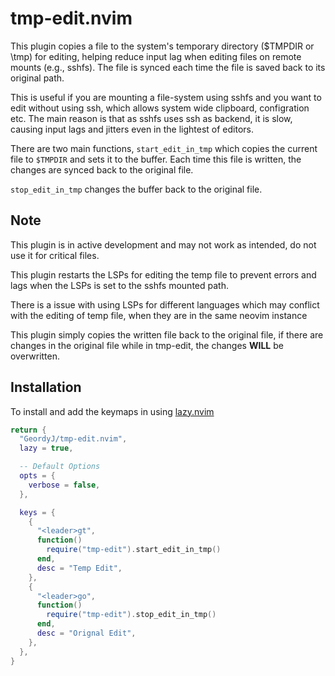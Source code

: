 # tmp-edit.nvim

This plugin copies a file to the system's temporary directory ($TMPDIR or \tmp)
for editing, helping reduce input lag when editing files on remote mounts (e.g.,
sshfs). The file is synced each time the file is saved back to its original path.

This is useful if you are mounting a file-system using sshfs and you want to edit
without using ssh, which allows system wide clipboard, configration etc. The
main reason is that as sshfs uses ssh as backend, it is slow, causing input lags
and jitters even in the lightest of editors.

There are two main functions, `start_edit_in_tmp` which copies the current file
to `$TMPDIR` and sets it to the buffer. Each time this file is written, the
changes are synced back to the original file.

`stop_edit_in_tmp` changes the buffer back to the original file.

## Note

This plugin is in active development and may not work as intended, do not use it
for critical files.

This plugin restarts the LSPs for editing the temp file to prevent errors and lags
when the LSPs is set to the sshfs mounted path.

There is a issue with using LSPs for different languages which may conflict with
the editing of temp file, when they are in the same neovim instance

This plugin simply copies the written file back to the original file, if there are
changes in the original file while in tmp-edit, the changes **WILL** be overwritten.

## Installation

To install and add the keymaps in using [lazy.nvim](https://lazy.folke.io/)

```lua
return {
  "GeordyJ/tmp-edit.nvim",
  lazy = true,

  -- Default Options
  opts = {
    verbose = false,
  },

  keys = {
    {
      "<leader>gt",
      function()
        require("tmp-edit").start_edit_in_tmp()
      end,
      desc = "Temp Edit",
    },
    {
      "<leader>go",
      function()
        require("tmp-edit").stop_edit_in_tmp()
      end,
      desc = "Orignal Edit",
    },
  },
}
```

